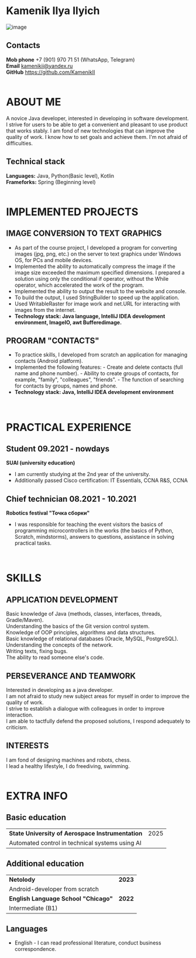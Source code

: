 # Kamenik Ilya Ilyich
![image](https://user-images.githubusercontent.com/107436210/185800210-581d8bf5-f05b-4e7f-af9c-8888c13ac5c7.png)
## Contacts
**Mob phone** +7 (901) 970 71 51 (WhatsApp, Telegram) <br/>
**Email** kamenikii@yandex.ru <br/>
**GitHub** https://github.com/KamenikII <br/>
<br/>

# ABOUT ME
A novice Java developer, interested in developing in software development. I strive for users to be able to get a convenient and pleasant to use product that works stably. I am fond of new technologies that can improve the quality of work. I know how to set goals and achieve them. I'm not afraid of difficulties.
## Technical stack
**Languages:** Java, Python(Basic level), Kotlin <br/>
**Frameforks:** Spring (Beginning level) <br/>
<br/>

# IMPLEMENTED PROJECTS
## IMAGE CONVERSION TO TEXT GRAPHICS 
- As part of the course project, I developed a program for converting images (jpg, png, etc.) on the server to text graphics under Windows OS, for PCs and mobile devices.
- Implemented the ability to automatically compress the image if the image size exceeded the maximum specified dimensions. I prepared a solution using only the conditional if operator, without the While operator, which accelerated the work of the program. 
- Implemented the ability to output the result to the website and console. 
- To build the output, I used StringBuilder to speed up the application. 
- Used WritableRaster for image work and net.URL for interacting with images from the internet. 
- **Technology stack: Java language, IntelliJ IDEA development environment, ImageIO, awt Bufferedimage.** <br/>
## PROGRAM "CONTACTS" 
- To practice skills, I developed from scratch an application for managing contacts (Android platform).
- Implemented the following features: - Create and delete contacts (full name and phone number). - Ability to create groups of contacts, for example, "family", "colleagues", "friends". - The function of searching for contacts by groups, names and phone. 
- **Technology stack: Java, IntelliJ IDEA development environment** <br/>
<br/> 

# PRACTICAL EXPERIENCE
## **Student** 09.2021 - nowdays
**SUAI (university education)**
- I am currently studying at the 2nd year of the university. 
- Additionally passed Cisco certification: IT Essentials, CCNA R&S, CCNA <br/>
## **Chief technician** 08.2021 - 10.2021
**Robotics festival "Точка сборки"**
- I was responsible for teaching the event visitors the basics of programming microcontrollers in the works (the basics of Python, Scratch, mindstorms), answers to questions, assistance in solving practical tasks. <br/> 
<br/> 

# SKILLS
## APPLICATION DEVELOPMENT 
Basic knowledge of Java (methods, classes, interfaces, threads, Gradle/Maven). <br/>
Understanding the basics of the Git version control system. <br/>
Knowledge of OOP principles, algorithms and data structures. <br/>
Basic knowledge of relational databases (Oracle, MySQL, PostgreSQL). <br/> 
Understanding the concepts of the network. <br/>
Writing texts, fixing bugs. <br/>
The ability to read someone else's code. <br/> 
## PERSEVERANCE AND TEAMWORK 
Interested in developing as a java developer. <br/>
I am not afraid to study new subject areas for myself in order to improve the quality of work. <br/>
I strive to establish a dialogue with colleagues in order to improve interaction. <br/>
I am able to tactfully defend the proposed solutions, I respond adequately to criticism. <br/>
## INTERESTS
I am fond of designing machines and robots, chess. <br/>
I lead a healthy lifestyle, I do freediving, swimming. <br/>
<br/>

# EXTRA INFO
## Basic education
|                                                 |      |
|-------------------------------------------------|:----:|
|**State University of Aerospace Instrumentation**| 2025 |
|Automated control in technical systems using AI         |
## Additional education
|                                                 |      |
|-------------------------------------------------|:----:|
|**Netolody**                                   |**2023**|
|Android-developer from scratch                          |
|**English Language School "Chicago"**          |**2022**|
|Intermediate (B1)                                       |

## Languages
- English - I can read professional literature, conduct business correspondence.
